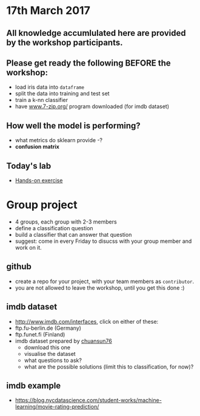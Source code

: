 # 17th March 2017

## All knowledge accumlulated here are provided by the workshop participants.

## Please get ready the following BEFORE the workshop:
- load iris data into `dataframe`
- split the data into training and test set
- train a k-nn classifier
- have www.7-zip.org/ program downloaded (for imdb dataset)

## How well the model is performing?
- what metrics do sklearn provide
  -?
- **confusion matrix**

## Today's lab
- [Hands-on exercise](https://github.com/ryubidragonfire/python-machine-learning-101/blob/master/model-evaluation.ipynb)

# Group project
- 4 groups, each group with 2-3 members
- define a classification question
- build a classifier that can answer that question
- suggest: come in every Friday to disucss with your group member and work on it.

## github
- create a repo for your project, with your team members as `contributor`. 
- you are not allowed to leave the workshop, until you get this done :)

## imdb dataset
- http://www.imdb.com/interfaces, click on either of these:
 - ftp.fu-berlin.de (Germany)
 - ftp.funet.fi (Finland)
- imdb dataset prepared by [chuansun76](https://www.kaggle.com/deepmatrix/imdb-5000-movie-dataset)
  - download this one
  - visualise the dataset
  - what questions to ask? 
  - what are the possible solutions (limit this to classification, for now)?

## imdb example
- https://blog.nycdatascience.com/student-works/machine-learning/movie-rating-prediction/

